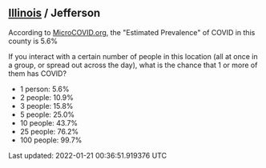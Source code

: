 
## [Illinois](/united-states/illinois) / Jefferson

According to [MicroCOVID.org](http://microcovid.org),
the "Estimated Prevalence" of COVID in this county is 5.6%

If you interact with a certain number of people in this location
(all at once in a group, or spread out across the day), what is the chance that
1 or more of them has COVID?

- 1 person: 5.6%
- 2 people: 10.9%
- 3 people: 15.8%
- 5 people: 25.0%
- 10 people: 43.7%
- 25 people: 76.2%
- 100 people: 99.7%

Last updated: 2022-01-21 00:36:51.919376 UTC
